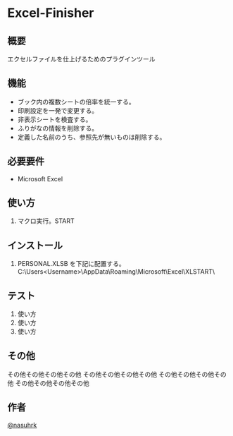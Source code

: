 # Excel-Finisher

## 概要

エクセルファイルを仕上げるためのプラグインツール

## 機能

- ブック内の複数シートの倍率を統一する。
- 印刷設定を一発で変更する。
- 非表示シートを検査する。
- ふりがなの情報を削除する。
- 定義した名前のうち、参照先が無いものは削除する。

## 必要要件

- Microsoft Excel

## 使い方

1. マクロ実行。START

## インストール

1. PERSONAL.XLSB を下記に配置する。
C:\Users\<Username>\AppData\Roaming\Microsoft\Excel\XLSTART\

## テスト

1. 使い方
2. 使い方
3. 使い方

## その他

その他その他その他その他
その他その他その他その他
その他その他その他その他
その他その他その他その他

## 作者

[@nasuhrk](https://twitter.com/nasuhrk)
